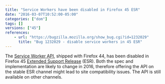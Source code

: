 ```yaml
---
title: "Service Workers have been disabled in Firefox 45 ESR"
date: "2016-03-07T10:52:00-05:00"
categories: ["dom"]
tags: []
versions: ["45"]
references:
    - url: "https://bugzilla.mozilla.org/show_bug.cgi?id=1232029"
      title: "Bug 1232029 - disable service workers in 45 ESR"
---
```

The [Service Worker API](https://developer.mozilla.org/en-US/docs/Web/API/Service_Worker_API), shipped with Firefox 44, has been disabled in Firefox 45 [Extended Support Release](https://www.mozilla.org/en-US/firefox/organizations/) (ESR). Both the spec and implementation are likely to change in 2016, therefore offering the API on the stable ESR channel might lead to site compatibility issues. The API is still available on other channels.
